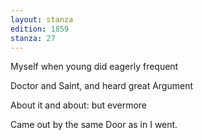 ```yaml
---
layout: stanza
edition: 1859
stanza: 27
---
```


Myself when young did eagerly frequent

Doctor and Saint, and heard great Argument

⁠About it and about: but evermore

Came out by the same Door as in I went.